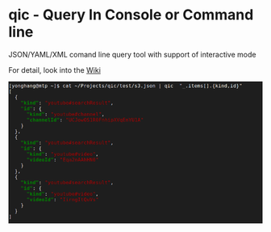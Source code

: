 # qic - Query In Console or Command line
JSON/YAML/XML comand line query tool with support of interactive mode 

For detail, look into the [Wiki](https://github.com/laowangv5/qic/wiki)

[![brief with video](https://github.com/laowangv5/qic/blob/master/doc/images/qic_eg_2.png)](http://www.youtube.com/watch?v=NBARRnsKnbk)

